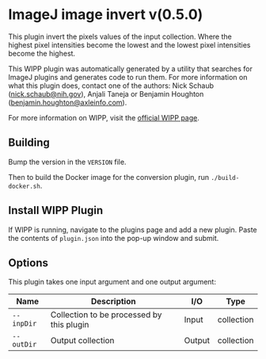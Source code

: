 # ImageJ image invert v(0.5.0)

This plugin invert the pixels values of the input collection. Where the highest
pixel intensities become the lowest and the lowest pixel intensities become the
highest.

This WIPP plugin was automatically generated by a utility that searches for
ImageJ plugins and generates code to run them. For more information on what this
plugin does, contact one of the authors: Nick Schaub (nick.schaub@nih.gov),
Anjali Taneja or Benjamin Houghton (benjamin.houghton@axleinfo.com).

For more information on WIPP, visit the [official WIPP page](https://isg.nist.gov/deepzoomweb/software/wipp).

## Building

Bump the version in the `VERSION` file.

Then to build the Docker image for the conversion plugin, run
`./build-docker.sh`.

## Install WIPP Plugin

If WIPP is running, navigate to the plugins page and add a new plugin.
Paste the contents of `plugin.json` into the pop-up window and submit.

## Options

This plugin takes one input argument and one output argument:

| Name          | Description                                | I/O    | Type       |
| ------------- | ------------------------------------------ | ------ | ---------- |
| `--inpDir`    | Collection to be processed by this plugin  | Input  | collection |
| `--outDir`    | Output collection                          | Output | collection |
